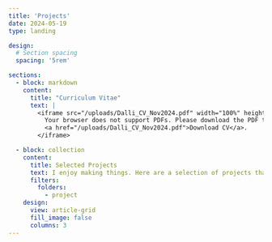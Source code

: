 ```yaml
---
title: 'Projects'
date: 2024-05-19
type: landing

design:
  # Section spacing
  spacing: '5rem'

sections:
  - block: markdown
    content:
      title: "Curriculum Vitae"
      text: |
        <iframe src="/uploads/Dalli_CV_Nov2024.pdf" width="100%" height="800px">
          Your browser does not support PDFs. Please download the PDF to view it: 
          <a href="/uploads/Dalli_CV_Nov2024.pdf">Download CV</a>.
        </iframe>

  - block: collection
    content:
      title: Selected Projects
      text: I enjoy making things. Here are a selection of projects that I have worked on over the years.
      filters:
        folders:
          - project
    design:
      view: article-grid
      fill_image: false
      columns: 3
---
```

